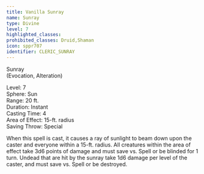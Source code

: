```yaml
---
title: Vanilla Sunray
name: Sunray
type: Divine
level: 7
highlighted_classes: 
prohibited_classes: Druid,Shaman
icon: sppr707
identifier: CLERIC_SUNRAY
---
```

Sunray  
(Evocation, Alteration)  
  
Level: 7  
Sphere: Sun  
Range: 20 ft.   
Duration: Instant  
Casting Time: 4  
Area of Effect: 15-ft. radius  
Saving Throw: Special   
  
When this spell is cast, it causes a ray of sunlight to beam down upon the caster and everyone within a 15-ft. radius. All creatures within the area of effect take 3d6 points of damage and must save vs. Spell or be blinded for 1 turn. Undead that are hit by the sunray take 1d6 damage per level of the caster, and must save vs. Spell or be destroyed.  
